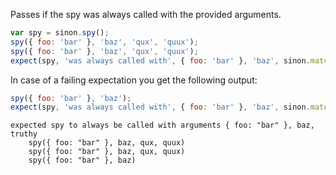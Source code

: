 Passes if the spy was always called with the provided arguments.

```js
var spy = sinon.spy();
spy({ foo: 'bar' }, 'baz', 'qux', 'quux');
spy({ foo: 'bar' }, 'baz', 'qux', 'quux');
expect(spy, 'was always called with', { foo: 'bar' }, 'baz', sinon.match.truthy);
```

In case of a failing expectation you get the following output:

```js
spy({ foo: 'bar' }, 'baz');
expect(spy, 'was always called with', { foo: 'bar' }, 'baz', sinon.match.truthy);
```

```output
expected spy to always be called with arguments { foo: "bar" }, baz, truthy
    spy({ foo: "bar" }, baz, qux, quux)
    spy({ foo: "bar" }, baz, qux, quux)
    spy({ foo: "bar" }, baz)
```
